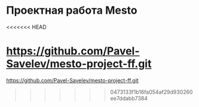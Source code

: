 # Проектная работа Mesto
<<<<<<< HEAD

https://github.com/Pavel-Savelev/mesto-project-ff.git
=======
https://github.com/Pavel-Savelev/mesto-project-ff.git
>>>>>>> 0473133f1b16fa054af29d930260ee7ddabb7384
